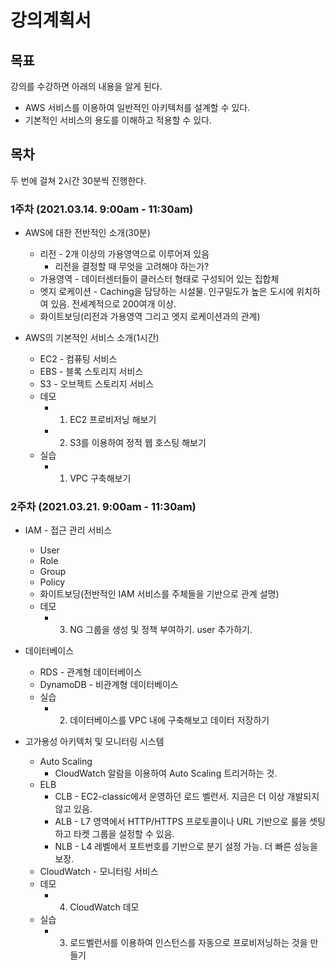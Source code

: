 # 강의계획서

## 목표
강의를 수강하면 아래의 내용을 알게 된다.
* AWS 서비스를 이용하여 일반적인 아키텍처를 설계할 수 있다.
* 기본적인 서비스의 용도를 이해하고 적용할 수 있다.

## 목차
두 번에 걸쳐 2시간 30분씩 진행한다.

### 1주차 (2021.03.14. 9:00am - 11:30am)

* AWS에 대한 전반적인 소개(30분)
    * 리전 - 2개 이상의 가용영역으로 이루어져 있음
        * 리전을 결정할 때 무엇을 고려해야 하는가?
    * 가용영역 - 데이터센터들이 클러스터 형태로 구성되어 있는 집합체
    * 엣지 로케이션 - Caching을 담당하는 시설물. 인구밀도가 높은 도시에 위치하여 있음. 전세계적으로 200여개 이상.
    + 화이트보딩(리전과 가용영역 그리고 엣지 로케이션과의 관계)

* AWS의 기본적인 서비스 소개(1시간)
    * EC2 - 컴퓨팅 서비스
    * EBS - 블록 스토리지 서비스
    * S3 - 오브젝트 스토리지 서비스
    * 데모
        * 1. EC2 프로비저닝 해보기
        * 2. S3를 이용하여 정적 웹 호스팅 해보기
    * 실습
        * 1. VPC 구축해보기

### 2주차 (2021.03.21. 9:00am - 11:30am)

* IAM - 접근 관리 서비스
    * User
    * Role
    * Group
    * Policy
    + 화이트보딩(전반적인 IAM 서비스를 주체들을 기반으로 관계 설명)
    * 데모
        * 3. NG 그룹을 생성 및 정책 부여하기. user 추가하기.  

* 데이터베이스
    * RDS - 관계형 데이터베이스
    * DynamoDB - 비관계형 데이터베이스
    * 실습
        * 2. 데이터베이스를 VPC 내에 구축해보고 데이터 저장하기

* 고가용성 아키텍처 및 모니터링 시스템
    * Auto Scaling
        * CloudWatch 알람을 이용하여 Auto Scaling 트리거하는 것. 
    * ELB
        * CLB - EC2-classic에서 운영하던 로드 벨런서. 지금은 더 이상 개발되지 않고 있음.
        * ALB - L7 영역에서 HTTP/HTTPS 프로토콜이나 URL 기반으로 룰을 셋팅하고 타켓 그룹을 설정할 수 있음.
        * NLB - L4 레벨에서 포트번호를 기반으로 분기 설정 가능. 더 빠른 성능을 보장.
    * CloudWatch - 모니터링 서비스
    * 데모
        * 4. CloudWatch 데모
    * 실습
        * 3. 로드벨런서를 이용하여 인스턴스를 자동으로 프로비저닝하는 것을 만들기